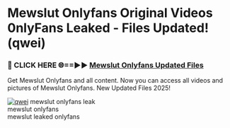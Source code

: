 # Mewslut Onlyfans Original Videos 0nlyFans Leaked - Files Updated! (qwei)

<h3>🔴 CLICK HERE 🌐==►► <a href="https://tinyurl.com/2jnfzry5" rel="nofollow">Mewslut Onlyfans Updated Files</a></h3>

Get Mewslut Onlyfans and all content. Now you can access all videos and pictures of Mewslut Onlyfans. New Updated Files 2025!

[![qwei](https://i.imgur.com/GyGTBgg.gif)](https://tinyurl.com/2jnfzry5)
mewslut onlyfans leak<br>
mewslut onlyfans<br>
mewslut leaked onlyfans